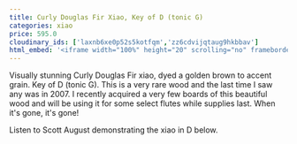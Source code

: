 ```yaml
---
title: Curly Douglas Fir Xiao, Key of D (tonic G)
categories: xiao
price: 595.0
cloudinary_ids: ['laxnb6xe0p52s5kotfqm','zz6cdvijqtaug9hkbbav']
html_embed: '<iframe width="100%" height="20" scrolling="no" frameborder="no" allow="autoplay" src="https://w.soundcloud.com/player/?url=https%3A//api.soundcloud.com/tracks/232506958&color=%23ff5500&inverse=false&auto_play=false&show_user=true"></iframe>'
---
```


Visually stunning Curly Douglas Fir xiao, dyed a golden brown to accent grain. Key of D (tonic G). This is a very rare wood and the last time I saw any was in 2007. I recently acquired a very few boards of this beautiful wood and will be using it for some select flutes while supplies last. When it's gone, it's gone!

Listen to Scott August demonstrating the xiao in D below.
